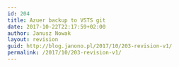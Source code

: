 ```yaml
---
id: 204
title: Azuer backup to VSTS git
date: 2017-10-22T22:17:59+02:00
author: Janusz Nowak
layout: revision
guid: http://blog.janono.pl/2017/10/203-revision-v1/
permalink: /2017/10/203-revision-v1/
---
```

